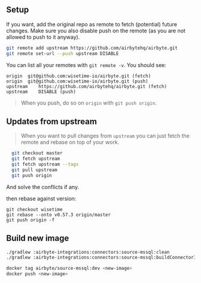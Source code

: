 ## Setup

If you want, add the original repo as remote to fetch (potential) future changes.
Make sure you also disable push on the remote (as you are not allowed to push to it anyway).

```bash
git remote add upstream https://github.com/airbytehq/airbyte.git
git remote set-url --push upstream DISABLE
```

You can list all your remotes with `git remote -v`. You should see:
```
origin	git@github.com:wisetime-io/airbyte.git (fetch)
origin	git@github.com:wisetime-io/airbyte.git (push)
upstream	https://github.com/airbytehq/airbyte.git (fetch)
upstream	DISABLE (push)
```

> When you push, do so on `origin` with `git push origin`.
## Updates from upstream

> When you want to pull changes from `upstream` you can just fetch the remote and rebase on top of your work.
```bash
  git checkout master
  git fetch upstream
  git fetch upstream --tags
  git pull upstream
  git push origin
  ```
And solve the conflicts if any.

then rebase against version:
```
git checkout wisetime
git rebase --onto v0.57.3 origin/master
git push origin -f
```

## Build new image
```bash
./gradlew :airbyte-integrations:connectors:source-mssql:clean
./gradlew :airbyte-integrations:connectors:source-mssql:buildConnectorImage

docker tag airbyte/source-mssql:dev <new-image>
docker push <new-image>
```
